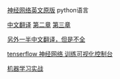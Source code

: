 



[神经网络英文原版](http://neuralnetworksanddeeplearning.com/index.html) python语言

[中文翻译](http://www.cnblogs.com/pathrough/p/5297031.html)  [第二章](http://www.cnblogs.com/pathrough/p/5322736.html) [第三章](http://www.cnblogs.com/pathrough/p/5855084.html)


[另外一半中文翻译，但是不全](https://tigerneil.gitbooks.io/neural-networks-and-deep-learning-zh/content/chapter2.html)



[tenserflow 神经网络  训练可视化控制台](http://playground.tensorflow.org/#activation=tanh&batchSize=10&dataset=circle&regDataset=reg-gauss&learningRate=0.03&regularizationRate=0&noise=0&networkShape=8,7,6,5,4&seed=0.82667&showTestData=false&discretize=false&percTrainData=50&x=true&y=true&xTimesY=true&xSquared=true&ySquared=true&cosX=false&sinX=true&cosY=false&sinY=true&collectStats=false&problem=classification&initZero=false&hideText=false)

[机器学习实战 ](https://zhuanlan.zhihu.com/p/30051322)